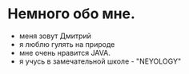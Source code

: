 #                    Немного обо мне.

- меня зовут Дмитрий 
- я люблю гулять на природе
- мне очень нравится JAVA.
- я учусь в замечательной школе - "NEYOLOGY"

